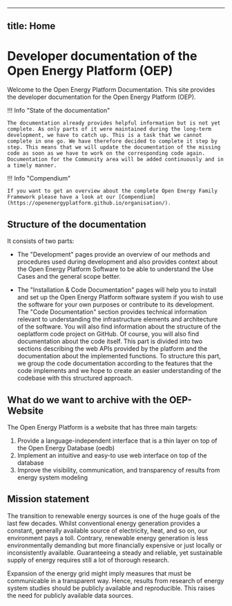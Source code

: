 <!--
SPDX-FileCopyrightText: 2025 Jonas Huber <https://github.com/jh-RLI> © Reiner Lemoine Institut
SPDX-FileCopyrightText: 2025 Christian Winger <https://github.com/wingechr> © Öko-Institut e.V.

SPDX-License-Identifier: CC0-1.0
-->

---
title: Home
---

# Developer documentation of the Open Energy Platform (OEP)

Welcome to the Open Energy Platform Documentation. This site provides the developer documentation for the Open Energy Platform (OEP).

!!! Info "State of the documentation"

    The documentation already provides helpful information but is not yet complete. As only parts of it were maintained during the long-term development, we have to catch up. This is a task that we cannot complete in one go. We have therefore decided to complete it step by step. This means that we will update the documentation of the missing code as soon as we have to work on the corresponding code again. Documentation for the Community area will be added continuously and in a timely manner.

!!! Info "Compendium"

    If you want to get an overview about the complete Open Energy Family Framework please have a look at our [Compendium](https://openenergyplatform.github.io/organisation/).

## Structure of the documentation

It consists of two parts:

- The "Development" pages provide an overview of our methods and procedures used during development and also provides context about the Open Energy Platform Software to be able to understand the Use Cases and the general scope better.

- The "Installation & Code Documentation" pages will help you to install and set up the Open Energy Platform software system if you wish to use the software for your own purposes or contribute to its development. The "Code Documentation" section provides technical information relevant to understanding the infrastructure elements and architecture of the software. You will also find information about the structure of the oeplatform code project on GitHub. Of course, you will also find documentation about the code itself. This part is divided into two sections describing the web APIs provided by the platform and the documentation about the implemented functions. To structure this part, we group the code documentation according to the features that the code implements and we hope to create an easier understanding of the codebase with this structured approach.

## What do we want to archive with the OEP-Website

The Open Energy Platform is a website that has three main targets:

1. Provide a language-independent interface that is a thin layer on top of the Open Energy Database (oedb)
2. Implement an intuitive and easy-to use web interface on top of the database
3. Improve the visibility, communication, and transparency of results from energy system modeling

## Mission statement

The transition to renewable energy sources is one of the huge goals of the last few decades. Whilst conventional energy generation provides a constant, generally available source of electricity, heat, and so on, our environment pays a toll. Contrary, renewable energy generation is less environmentally demanding but more financially expensive or just locally or inconsistently available. Guaranteeing a steady and reliable, yet sustainable supply of energy requires still a lot of thorough research.

Expansion of the energy grid might imply measures that must be communicable in a transparent way. Hence, results from research of energy system studies should be publicly available and reproducible. This raises the need for publicly available data sources.
